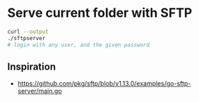 # Serve current folder with SFTP

```bash
curl --output
./sftpserver
# login with any user, and the given password
```


## Inspiration
* https://github.com/pkg/sftp/blob/v1.13.0/examples/go-sftp-server/main.go
